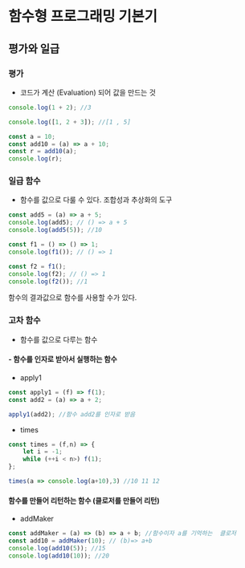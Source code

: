 # 함수형 프로그래밍 기본기

## 평가와 일급

### 평가

- 코드가 계산 (Evaluation) 되어 값을 만드는 것

```js
console.log(1 + 2); //3

console.log([1, 2 + 3]); //[1 , 5]

const a = 10;
const add10 = (a) => a + 10;
const r = add10(a);
console.log(r);
```

### 일급 함수

- 함수를 값으로 다룰 수 있다.
  조합성과 추상화의 도구

```js
const add5 = (a) => a + 5;
console.log(add5); // () => a + 5
console.log(add5(5)); //10

const f1 = () => () => 1;
console.log(f1()); // () => 1

const f2 = f1();
console.log(f2); // () => 1
console.log(f2()); //1
```

함수의 결과값으로 함수를 사용할 수가 있다.

### 고차 함수

- 함수를 값으로 다루는 함수

#### - 함수를 인자로 받아서 실행하는 함수

- apply1

```js
const apply1 = (f) => f(1);
const add2 = (a) => a + 2;

apply1(add2); //함수 add2를 인자로 받음
```

- times

```js
const times = (f,n) => {
    let i = -1;
    while (++i < n>) f(1);
};

times(a => console.log(a+10),3) //10 11 12
```

#### 함수를 만들어 리턴하는 함수 (클로저를 만들어 리턴)

- addMaker

```js
const addMaker = (a) => (b) => a + b; //함수이자 a를 기억하는  클로저
const add10 = addMaker(10); // (b)=> a+b
console.log(add10(5)); //15
console.log(add10(10)); //20
```
